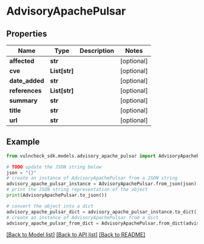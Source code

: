 # AdvisoryApachePulsar


## Properties

Name | Type | Description | Notes
------------ | ------------- | ------------- | -------------
**affected** | **str** |  | [optional] 
**cve** | **List[str]** |  | [optional] 
**date_added** | **str** |  | [optional] 
**references** | **List[str]** |  | [optional] 
**summary** | **str** |  | [optional] 
**title** | **str** |  | [optional] 
**url** | **str** |  | [optional] 

## Example

```python
from vulncheck_sdk.models.advisory_apache_pulsar import AdvisoryApachePulsar

# TODO update the JSON string below
json = "{}"
# create an instance of AdvisoryApachePulsar from a JSON string
advisory_apache_pulsar_instance = AdvisoryApachePulsar.from_json(json)
# print the JSON string representation of the object
print(AdvisoryApachePulsar.to_json())

# convert the object into a dict
advisory_apache_pulsar_dict = advisory_apache_pulsar_instance.to_dict()
# create an instance of AdvisoryApachePulsar from a dict
advisory_apache_pulsar_from_dict = AdvisoryApachePulsar.from_dict(advisory_apache_pulsar_dict)
```
[[Back to Model list]](../README.md#documentation-for-models) [[Back to API list]](../README.md#documentation-for-api-endpoints) [[Back to README]](../README.md)


